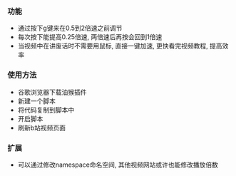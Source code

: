 

### 功能

*  通过按下g键来在0.5到2倍速之前调节
*  每次按下能提高0.25倍速, 两倍速后再按会回到1倍速
*  当视频中在讲废话时不需要用鼠标, 直接一键加速, 更快看完视频教程, 提高效率

### 使用方法

* 谷歌浏览器下载油猴插件
* 新建一个脚本
* 将代码复制到脚本中
* 开启脚本
* 刷新b站视频页面


### 扩展
* 可以通过修改namespace命名空间, 其他视频网站或许也能修改播放倍数
